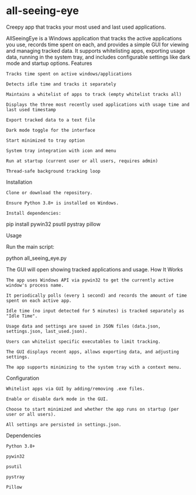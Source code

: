 # all-seeing-eye
Creepy app that tracks your most used and last used applications.

AllSeeingEye is a Windows application that tracks the active applications you use, records time spent on each, and provides a simple GUI for viewing and managing tracked data. It supports whitelisting apps, exporting usage data, running in the system tray, and includes configurable settings like dark mode and startup options.
Features

    Tracks time spent on active windows/applications

    Detects idle time and tracks it separately

    Maintains a whitelist of apps to track (empty whitelist tracks all)

    Displays the three most recently used applications with usage time and last used timestamp

    Export tracked data to a text file

    Dark mode toggle for the interface

    Start minimized to tray option

    System tray integration with icon and menu

    Run at startup (current user or all users, requires admin)

    Thread-safe background tracking loop

Installation

    Clone or download the repository.

    Ensure Python 3.8+ is installed on Windows.

    Install dependencies:

pip install pywin32 psutil pystray pillow

Usage

Run the main script:

python all_seeing_eye.py

The GUI will open showing tracked applications and usage.
How It Works

    The app uses Windows API via pywin32 to get the currently active window's process name.

    It periodically polls (every 1 second) and records the amount of time spent on each active app.

    Idle time (no input detected for 5 minutes) is tracked separately as "Idle Time".

    Usage data and settings are saved in JSON files (data.json, settings.json, last_used.json).

    Users can whitelist specific executables to limit tracking.

    The GUI displays recent apps, allows exporting data, and adjusting settings.

    The app supports minimizing to the system tray with a context menu.

Configuration

    Whitelist apps via GUI by adding/removing .exe files.

    Enable or disable dark mode in the GUI.

    Choose to start minimized and whether the app runs on startup (per user or all users).

    All settings are persisted in settings.json.

Dependencies

    Python 3.8+

    pywin32

    psutil

    pystray

    Pillow
